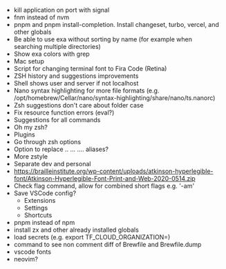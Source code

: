 - kill application on port with signal
- fnm instead of nvm
- pnpm and pnpm install-completion. Install changeset, turbo, vercel, and other globals
- Be able to use exa without sorting by name (for example when searching multiple directories)
- Show exa colors with grep
- Mac setup
- Script for changing terminal font to Fira Code (Retina)
- ZSH history and suggestions improvements
- Shell shows user and server if not localhost
- Nano syntax highlighting for more file formats (e.g. /opt/homebrew/Cellar/nano/syntax-highlighting/share/nano/ts.nanorc)
- Zsh suggestions don't care about folder case
- Fix resource function errors (eval?)
- Suggestions for all commands
- Oh my zsh?
- Plugins
- Go through zsh options
- Option to replace .. ... .... aliases?
- More zstyle
- Separate dev and personal
- https://brailleinstitute.org/wp-content/uploads/atkinson-hyperlegible-font/Atkinson-Hyperlegible-Font-Print-and-Web-2020-0514.zip
- Check flag command, allow for combined short flags e.g. '-am'
- Save VSCode config?
  - Extensions
  - Settings
  - Shortcuts
- pnpm instead of npm
- install zx and other already installed globals
- load secrets (e.g. export TF_CLOUD_ORGANIZATION=)
- command to see non comment diff of Brewfile and Brewfile.dump
- vscode fonts
- neovim?
